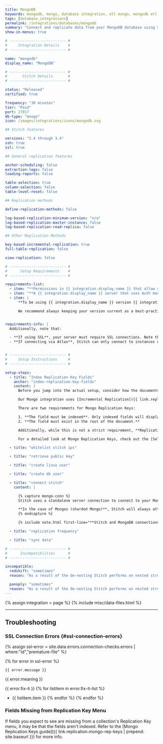 ```yaml
---
title: MongoDB
keywords: mongodb, mongo, database integration, etl mongo, mongodb etl
tags: [database_integrations]
permalink: /integrations/databases/mongodb
summary: "Connect and replicate data from your MongoDB database using Stitch's Mongo integration."
show-in-menus: true

# -------------------------- #
#     Integration Details    #
# -------------------------- #

name: "mongodb"
display_name: "MongoDB"

# -------------------------- #
#       Stitch Details       #
# -------------------------- #

status: "Released"
certified: true

frequency: "30 minutes"
tier: "Paid"
port: 27017
db-type: "mongo"
icon: /images/integrations/icons/mongodb.svg

## Stitch features

versions: "2.4 through 3.4"
ssh: true
ssl: true

## General replication features

anchor-scheduling: false
extraction-logs: false
loading-reports: false

table-selection: true
column-selection: false
table-level-reset: false

## Replication methods

define-replication-methods: false

log-based-replication-minimum-version: "n/a"
log-based-replication-master-instance: false
log-based-replication-read-replica: false

## Other Replication Methods

key-based-incremental-replication: true
full-table-replication: false

view-replication: false

# -------------------------- #
#      Setup Requirements    #
# -------------------------- #

requirements-list:
  - item: "**Permissions in {{ integration.display_name }} that allow you to create/manage users.** This is required to create the Stitch database user."
  - item: "**A {{ integration.display_name }} server that uses Auth mode.** Auth mode requires every user who connects to Mongo to have a username and password. These credentials must be validated before the user will be granted access to the database."
  - item: |
      **To be using {{ integration.display_name }} version {{ integration.versions }}.** While older versions may be connected to Stitch, we may not be able to provide support for issues that arise due to unsupported versions.

      We recommend always keeping your version current as a best-practice. If you encounter connection issues or other unexpected behavior, verify that your {{ integration.display_name }} version is one supported by Stitch.


requirements-info: |
  Additionally, note that:

  - **If using SSL**, your server must require SSL connections. Note that SSL is **not** required to connect a {{ integration.display_name }} database to Stitch.
  - **If connecting via Atlas**, Stitch can only connect to instances using a **paid Atlas plan**. The Free Atlas plan utilizes a setup that Stitch doesn't currently support.


# -------------------------- #
#     Setup Instructions     #
# -------------------------- #

setup-steps:
  - title: "Index Replication Key Fields"
    anchor: "index-replication-key-fields"
    content: |
      Before you jump into the actual setup, consider how the documents in your Mongo database are updated.

      Our Mongo integration uses [Incremental Replication]({{ link.replication.rep-methods | prepend: site.baseurl | append: "#incremental-replication" }}) to replicate Mongo data, which means that only new and updated data will be replicated to your data warehouse when a sync runs. Stitch uses a field you designate - called a [Replication Key]({{ link.replication.mongo-rep-keys | prepend: site.baseurl }}) - to identify new and updated data.

      There are two requirements for Mongo Replication Keys:

      1. **The field must be indexed**. Only indexed fields will display in the Replication Key drop-down.
      2. **The field must exist in the root of the document.** 

      Additionally, while this is not a strict requirement, **Replication Key fields should only contain a single, auto-incrementing data type**. If a field contains multiple data types or a data type that doesn't auto-increment, Stitch may have issues with detecting new/updated data.

      For a detailed look at Mongo Replication Keys, check out the [Selecting & Changing Mongo Replication Keys guide]({{ link.replication.mongo-rep-keys | prepend: site.baseurl }}) before continuing.

  - title: "whitelist stitch ips"

  - title: "retrieve public key"

  - title: "create linux user"

  - title: "create db user"

  - title: "connect stitch"
    content: |

      {% capture mongo-conn %}
      Stitch uses a standalone server connection to connect to your MongoDB instance. What this means is that if you want Stitch to run on secondary instances, you have to give Stitch a host IP for one of your secondary instances.

      **In the case of Mongos (sharded Mongo)**, Stitch will always attempt to run data sync queries on your secondaries by default and you can provide the host IP for the master node.
      {% endcapture %}

      {% include note.html first-line="**Stitch and MongoDB connections**" content=mongo-conn %}

  - title: "replication frequency"

  - title: "sync data"

# -------------------------- #
#      Incompatiblities      #
# -------------------------- #

incompatible:
  redshift: "sometimes"
  reason: "As a result of the de-nesting Stitch performs on nested structures, deeply nested data in Mongo may result in tables that exceed Redshift's 1,600 column limit."

  panoply: "sometimes"
  reason: "As a result of the de-nesting Stitch performs on nested structures, deeply nested data in Mongo may result in tables that exceed Panoply's 1,600 column limit."
---
```

{% assign integration = page %}
{% include misc/data-files.html %}

---

## Troubleshooting

### SSL Connection Errors {#ssl-connection-errors}

{% assign ssl-error = site.data.errors.connection-checks.errors | where:"id","premature-file" %}

{% for error in ssl-error %}
```
{{ error.message }}
```

{{ error.meaning }}

{{ error.fix-it }}
{% for listitem in error.fix-it-list %}
- {{ listitem.item }}
{% endfor %}
{% endfor %}

### Fields Missing from Replication Key Menu

If fields you expect to see are missing from a collection's Replication Key menu, it may be that the fields aren't indexed. Refer to the [Mongo Replication Keys guide]({{ link.replication.mongo-rep-keys | prepend: site.baseurl }}) for more info.
